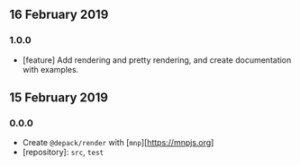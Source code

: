## 16 February 2019

### 1.0.0

- [feature] Add rendering and pretty rendering, and create documentation with examples.

## 15 February 2019

### 0.0.0

- Create `@depack/render` with [`mnp`][https://mnpjs.org]
- [repository]: `src`, `test`
